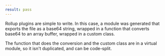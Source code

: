 ```yaml
---
result: pass
---
```


Rollup plugins are simple to write. In this case, a module was generated that exports the file as a base64 string, wrapped in a function that converts base64 to an array buffer, wrapped in a custom class.

The function that does the conversion and the custom class are in a virtual module, so it isn't duplicated, and can be code-split.
